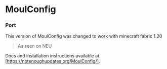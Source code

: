 # MoulConfig
### Port
This version of MoulConfig was changed to work with minecraft fabric 1.20

> As seen on NEU

Docs and installation instructions available at [https://notenoughupdates.org/MoulConfig/].




